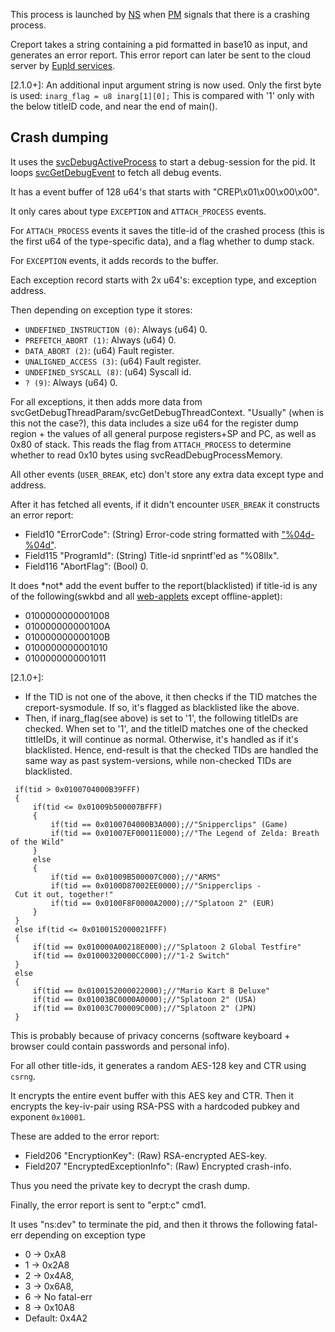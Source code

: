 This process is launched by [NS](NS%20Services.md "wikilink") when
[PM](Process%20Manager%20services.md "wikilink") signals that there is a
crashing process.

Creport takes a string containing a pid formatted in base10 as input,
and generates an error report. This error report can later be sent to
the cloud server by [Eupld services](Eupld%20services.md "wikilink").

\[2.1.0+\]: An additional input argument string is now used. Only the
first byte is used: `inarg_flag = u8 inarg[1][0];` This is compared with
'1' only with the below titleID code, and near the end of main().

## Crash dumping

It uses the [svcDebugActiveProcess](SVC.md "wikilink") to start a
debug-session for the pid. It loops
[svcGetDebugEvent](SVC.md "wikilink") to fetch all debug events.

It has a event buffer of 128 u64's that starts with
"CREP\\x01\\x00\\x00\\x00".

It only cares about type `EXCEPTION` and `ATTACH_PROCESS` events.

For `ATTACH_PROCESS` events it saves the title-id of the crashed process
(this is the first u64 of the type-specific data), and a flag whether to
dump stack.

For `EXCEPTION` events, it adds records to the buffer.

Each exception record starts with 2x u64's: exception type, and
exception address.

Then depending on exception type it stores:

  - `UNDEFINED_INSTRUCTION (0)`: Always (u64) 0.
  - `PREFETCH_ABORT (1)`: Always (u64) 0.
  - `DATA_ABORT (2)`: (u64) Fault register.
  - `UNALIGNED_ACCESS (3)`: (u64) Fault register.
  - `UNDEFINED_SYSCALL (8)`: (u64) Syscall id.
  - `? (9)`: Always (u64) 0.

For all exceptions, it then adds more data from
svcGetDebugThreadParam/svcGetDebugThreadContext. "Usually" (when is this
not the case?), this data includes a size u64 for the register dump
region + the values of all general purpose registers+SP and PC, as well
as 0x80 of stack. This reads the flag from `ATTACH_PROCESS` to determine
whether to read 0x10 bytes using svcReadDebugProcessMemory.

All other events (`USER_BREAK`, etc) don't store any extra data except
type and address.

After it has fetched all events, if it didn't encounter `USER_BREAK` it
constructs an error report:

  - Field10 "ErrorCode": (String) Error-code string formatted with
    ["%04d-%04d"](Error%20codes.md "wikilink").
  - Field115 "ProgramId": (String) Title-id snprintf'ed as "%08llx".
  - Field116 "AbortFlag": (Bool) 0.

It does \*not\* add the event buffer to the report(blacklisted) if
title-id is any of the following(swkbd and all
[web-applets](Internet%20Browser.md "wikilink") except offline-applet):

  - 0100000000001008
  - 010000000000100A
  - 010000000000100B
  - 0100000000001010
  - 0100000000001011

\[2.1.0+\]:

  - If the TID is not one of the above, it then checks if the TID
    matches the creport-sysmodule. If so, it's flagged as blacklisted
    like the above.
  - Then, if inarg\_flag(see above) is set to '1', the following
    titleIDs are checked. When set to '1', and the titleID matches one
    of the checked tittleIDs, it will continue as normal. Otherwise,
    it's handled as if it's blacklisted. Hence, end-result is that the
    checked TIDs are handled the same way as past system-versions, while
    non-checked TIDs are
blacklisted.

` if(tid > 0x0100704000B39FFF)`  
` {`  
`     if(tid <= 0x01009b500007BFFF)`  
`     {`  
`         if(tid == 0x0100704000B3A000)`<continue as normal>`;//"Snipperclips" (Game)`  
`         if(tid == 0x01007EF00011E000)`<continue as normal>`;//"The Legend of Zelda: Breath of the Wild"`  
`     }`  
`     else`  
`     {`  
`         if(tid == 0x01009B500007C000)`<continue as normal>`;//"ARMS"`  
`         if(tid == 0x0100D87002EE0000)`<continue as normal>`;//"Snipperclips - Cut it out, together!"`  
`         if(tid == 0x0100F8F0000A2000)`<continue as normal>`;//"Splatoon 2" (EUR)`  
`     }`  
` }`  
` else if(tid <= 0x0100152000021FFF)`  
` {`  
`     if(tid == 0x010000A00218E000)`<continue as normal>`;//"Splatoon 2 Global Testfire"`  
`     if(tid == 0x01000320000CC000)`<continue as normal>`;//"1-2 Switch"`  
` }`  
` else`  
` {`  
`     if(tid == 0x0100152000022000)`<continue as normal>`;//"Mario Kart 8 Deluxe"`  
`     if(tid == 0x01003BC0000A0000)`<continue as normal>`;//"Splatoon 2" (USA)`  
`     if(tid == 0x01003C700009C000)`<continue as normal>`;//"Splatoon 2" (JPN)`  
` }`

This is probably because of privacy concerns (software keyboard +
browser could contain passwords and personal info).

For all other title-ids, it generates a random AES-128 key and CTR using
`csrng`.

It encrypts the entire event buffer with this AES key and CTR. Then it
encrypts the key-iv-pair using RSA-PSS with a hardcoded pubkey and
exponent `0x10001`.

These are added to the error report:

  - Field206 "EncryptionKey": (Raw) RSA-encrypted AES-key.
  - Field207 "EncryptedExceptionInfo": (Raw) Encrypted crash-info.

Thus you need the private key to decrypt the crash dump.

Finally, the error report is sent to "erpt:c" cmd1.

It uses "ns:dev" to terminate the pid, and then it throws the following
fatal-err depending on exception type

  - 0 -\> 0xA8
  - 1 -\> 0x2A8
  - 2 -\> 0x4A8,
  - 3 -\> 0x6A8,
  - 6 -\> No fatal-err
  - 8 -\> 0x10A8
  - Default: 0x4A2
